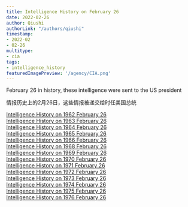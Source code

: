```yaml
---
title: Intelligence History on February 26
date: 2022-02-26
author: Qiushi 
authorLink: "/authors/qiushi"
timestamp: 
- 2022-02
- 02-26
multitype: 
- cia
tags: 
- intelligence_history
featuredImagePreview: '/agency/CIA.png'
---
```



February 26 in history, these intelligence were sent to the US president

情报历史上的2月26日，这些情报被递交给时任美国总统

<!--more-->







[Intelligence History on 1962 February 26](/dailybrief/1962-02-26)   
[Intelligence History on 1963 February 26](/dailybrief/1963-02-26)   
[Intelligence History on 1964 February 26](/dailybrief/1964-02-26)   
[Intelligence History on 1965 February 26](/dailybrief/1965-02-26)   
[Intelligence History on 1966 February 26](/dailybrief/1966-02-26)   
[Intelligence History on 1968 February 26](/dailybrief/1968-02-26)   
[Intelligence History on 1969 February 26](/dailybrief/1969-02-26)   
[Intelligence History on 1970 February 26](/dailybrief/1970-02-26)   
[Intelligence History on 1971 February 26](/dailybrief/1971-02-26)   
[Intelligence History on 1972 February 26](/dailybrief/1972-02-26)   
[Intelligence History on 1973 February 26](/dailybrief/1973-02-26)   
[Intelligence History on 1974 February 26](/dailybrief/1974-02-26)   
[Intelligence History on 1975 February 26](/dailybrief/1975-02-26)   
[Intelligence History on 1976 February 26](/dailybrief/1976-02-26)   
